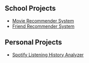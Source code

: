 ## School Projects

- [Movie Recommender System](https://github.com/tylerho5/movie-recommender-system)
- [Friend Recommender System](https://github.com/tylerho5/school-projects/tree/main/friend-recommender-system)

## Personal Projects
- [Spotify Listening History Analyzer](https://github.com/tylerho5/personal-projects/tree/main/Spotify%20Listening%20History%20Analyzer)

